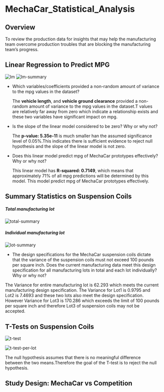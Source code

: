 # MechaCar_Statistical_Analysis
## Overview
To review the production data for insights that may help the manufacturing team overcome production troubles that are blocking the manufacturing team’s progress.
## Linear Regression to Predict MPG
![lm](https://user-images.githubusercontent.com/84524153/133928297-a261dd4c-f24d-4d2c-be1b-00c8d9771064.png)
![lm-summary](https://user-images.githubusercontent.com/84524153/133928314-8aa404ab-5aff-4eb5-9de4-abc7217b5f08.png)

- Which variables/coefficients provided a non-random amount of variance to the mpg values in the dataset?
 
  The **vehicle length**, and **vehicle ground clearance** provided a non-random amount of variance to the mpg values in the dataset.T values are relatively far away from zero       which indicate a relationship exists and these two variables have significant impact on mpg.
  
- Is the slope of the linear model considered to be zero? Why or why not?
 
  The **p-value: 5.35e-11** is much smaller han the assumed significance level of 0.05%.This indicates there is sufficient evidence to reject null hypothesis and the slope of     the linear model is not zero.

- Does this linear model predict mpg of MechaCar prototypes effectively? Why or why not?

  This linear model has **R-squared:  0.7149**, which means that approximately 71% of all mpg predictions will be determined by this model. This model  predict mpg of              MechaCar prototypes effectively.
 

## Summary Statistics on Suspension Coils
##### Total manufacturing lot
![total-summary](https://user-images.githubusercontent.com/84524153/133928986-9ec9b213-a84b-45c7-92ac-0d247c4921a1.png)
##### Individual manufacturing lot
![lot-summary](https://user-images.githubusercontent.com/84524153/133928995-ce3d2959-cfe4-4e45-b16e-50c39bf97268.png)

- The design specifications for the MechaCar suspension coils dictate that the variance of the suspension coils must not exceed 100 pounds per square inch. Does the current manufacturing data meet this design specification for all manufacturing lots in total and each lot individually? Why or why not?

The Variance for entire manufacturing lot is 62.293 which meets the current manufacturing design specification. The Variance for Lot1 is 0.9795 and Lot2 is 7.4693 and these two lots also meet the design specification. However Variance for Lot3 is 170.286 which exceeds the limit of 100 pounds per square inch and therefore Lot3 of suspension coils may not be accepted.


## T-Tests on Suspension Coils

![t-test](https://user-images.githubusercontent.com/84524153/133929002-00ec904b-4391-45cc-b08c-6247859e12b8.png)

![t-test-per-lot](https://user-images.githubusercontent.com/84524153/133929007-3436b462-4b69-4c09-9bef-09bc670be13e.png)

The null hypothesis assumes that there is no meaningful difference between the two means.Therefore the goal of the T-test is to reject the null hypothesis.
## Study Design: MechaCar vs Competition
